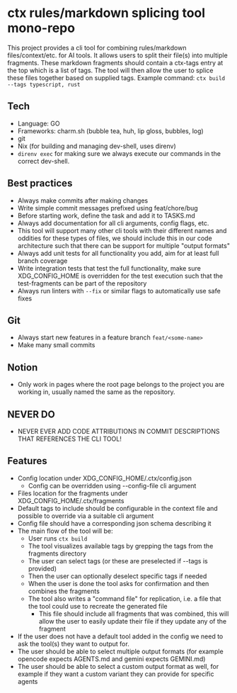 # ctx rules/markdown splicing tool mono-repo

This project provides a cli tool for combining rules/markdown files/context/etc. for AI tools. It allows users to split their file(s) into multiple fragments. These markdown fragments should contain a ctx-tags entry at the top which is a list of tags. The tool will then allow the user to splice these files together based on supplied tags.
Example command: ```ctx build --tags typescript, rust```

## Tech
- Language: GO
- Frameworks: charm.sh (bubble tea, huh, lip gloss, bubbles, log)
- git
- Nix (for building and managing dev-shell, uses direnv)
- `direnv exec` for making sure we always execute our commands in the correct dev-shell.

## Best practices
- Always make commits after making changes
- Write simple commit messages prefixed using feat/chore/bug
- Before starting work, define the task and add it to TASKS.md
- Always add documentation for all cli arguments, config flags, etc.
- This tool will support many other cli tools with their different names and oddities for these types of files, we should include this in our code architecture such that there can be support for multiple "output formats"
- Always add unit tests for all functionality you add, aim for at least full branch coverage
- Write integration tests that test the full functionality, make sure XDG_CONFIG_HOME is overridden for the test execution such that the test-fragments can be part of the repository
- Always run linters with `--fix` or similar flags to automatically use safe fixes

## Git
- Always start new features in a feature branch `feat/<some-name>`
- Make many small commits

## Notion
- Only work in pages where the root page belongs to the project you are working in, usually named the same as the repository.

## NEVER DO
- NEVER EVER ADD CODE ATTRIBUTIONS IN COMMIT DESCRIPTIONS THAT REFERENCES THE CLI TOOL!

## Features
- Config location under XDG_CONFIG_HOME/.ctx/config.json
    - Config can be overridden using --config-file cli argument
- Files location for the fragments under XDG_CONFIG_HOME/.ctx/fragments
- Default tags to include should be configurable in the context file and possible to override via a suitable cli argument
- Config file should have a corresponding json schema describing it
- The main flow of the tool will be:
    - User runs `ctx build`
    - The tool visualizes available tags by grepping the tags from the fragments directory
    - The user can select tags (or these are preselected if --tags is provided)
    - Then the user can optionally deselect specific tags if needed
    - When the user is done the tool asks for confirmation and then combines the fragments
    - The tool also writes a "command file" for replication, i.e. a file that the tool could use to recreate the generated file
        - This file should include all fragments that was combined, this will allow the user to easily update their file if they update any of the fragment
- If the user does not have a default tool added in the config we need to ask the tool(s) they want to output for.
- The user should be able to select multiple output formats (for example opencode expects AGENTS.md and gemini expects GEMINI.md)
- The user should be able to select a custom output format as well, for example if they want a custom variant they can provide for specific agents
